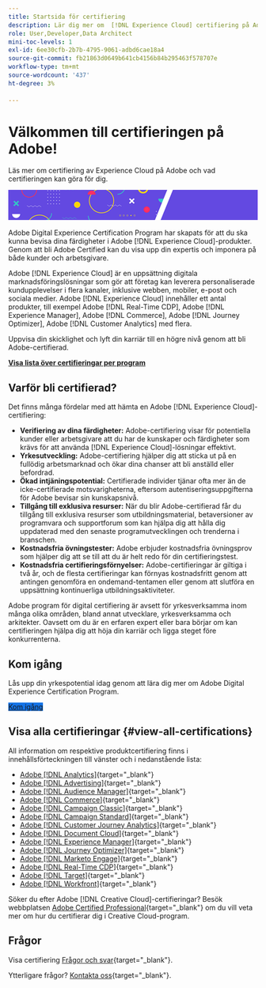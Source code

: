```yaml
---
title: Startsida för certifiering
description: Lär dig mer om  [!DNL Experience Cloud] certifiering på Adobe. Ta reda på vad du kan få ut av certifieringen.
role: User,Developer,Data Architect
mini-toc-levels: 1
exl-id: 6ee30cfb-2b7b-4795-9061-adbd6cae18a4
source-git-commit: fb21863d0649b641cb4156b84b295463f578707e
workflow-type: tm+mt
source-wordcount: '437'
ht-degree: 3%

---
```


# Välkommen till certifieringen på Adobe!

Läs mer om certifiering av Experience Cloud på Adobe och vad certifieringen kan göra för dig.

![Banderoll](/help/certifications/assets/home_banner_smallwide.png)

Adobe Digital Experience Certification Program har skapats för att du ska kunna bevisa dina färdigheter i Adobe [!DNL Experience Cloud]-produkter. Genom att bli Adobe Certified kan du visa upp din expertis och imponera på både kunder och arbetsgivare.

Adobe [!DNL Experience Cloud] är en uppsättning digitala marknadsföringslösningar som gör att företag kan leverera personaliserade kundupplevelser i flera kanaler, inklusive webben, mobiler, e-post och sociala medier. Adobe [!DNL Experience Cloud] innehåller ett antal produkter, till exempel Adobe [!DNL Real-Time CDP], Adobe [!DNL Experience Manager], Adobe [!DNL Commerce], Adobe [!DNL Journey Optimizer], Adobe [!DNL Customer Analytics] med flera.

Uppvisa din skicklighet och lyft din karriär till en högre nivå genom att bli Adobe-certifierad.

[**Visa lista över certifieringar per program**](#view-all-certifications)

## Varför bli certifierad?

Det finns många fördelar med att hämta en Adobe [!DNL Experience Cloud]-certifiering:

* **Verifiering av dina färdigheter:** Adobe-certifiering visar för potentiella kunder eller arbetsgivare att du har de kunskaper och färdigheter som krävs för att använda [!DNL Experience Cloud]-lösningar effektivt.
* **Yrkesutveckling:** Adobe-certifiering hjälper dig att sticka ut på en fullödig arbetsmarknad och ökar dina chanser att bli anställd eller befordrad.
* **Ökad intjäningspotential:** Certifierade individer tjänar ofta mer än de icke-certifierade motsvarigheterna, eftersom autentiseringsuppgifterna för Adobe bevisar sin kunskapsnivå.
* **Tillgång till exklusiva resurser:** När du blir Adobe-certifierad får du tillgång till exklusiva resurser som utbildningsmaterial, betaversioner av programvara och supportforum som kan hjälpa dig att hålla dig uppdaterad med den senaste programutvecklingen och trenderna i branschen.
* **Kostnadsfria övningstester:** Adobe erbjuder kostnadsfria övningsprov som hjälper dig att se till att du är helt redo för din certifieringstest.
* **Kostnadsfria certifieringsförnyelser:** Adobe-certifieringar är giltiga i två år, och de flesta certifieringar kan förnyas kostnadsfritt genom att antingen genomföra en ondemand-tentamen eller genom att slutföra en uppsättning kontinuerliga utbildningsaktiviteter.

Adobe program för digital certifiering är avsett för yrkesverksamma inom många olika områden, bland annat utvecklare, yrkesverksamma och arkitekter. Oavsett om du är en erfaren expert eller bara börjar om kan certifieringen hjälpa dig att höja din karriär och ligga steget före konkurrenterna.

## Kom igång

Lås upp din yrkespotential idag genom att lära dig mer om Adobe Digital Experience Certification Program.

<a href="https://experienceleague.adobe.com/docs/certification/certification/getting-started.html" target="_blank" class="spectrum-Button spectrum-Button--fill spectrum-Button--accent spectrum-Button--sizeM is-margin-bottom-big-big at-element-click-tracking" style="background-color:#1473E6"><span class="spectrum-Button-label has-no-wrap">Kom igång</span></a>

## Visa alla certifieringar {#view-all-certifications}

All information om respektive produktcertifiering finns i innehållsförteckningen till vänster och i nedanstående lista:

* [Adobe [!DNL Analytics]](/help/certifications/aa/aa-overview.md){target="_blank"}
* [Adobe [!DNL Advertising]](/help/certifications/aac/aac-overview.md){target="_blank"}
* [Adobe [!DNL Audience Manager]](/help/certifications/aam/aam-overview.md){target="_blank"}
* [Adobe [!DNL Commerce]](/help/certifications/ac/ac-overview.md){target="_blank"}
* [Adobe [!DNL Campaign Classic]](/help/certifications/acc/acc-overview.md){target="_blank"}
* [Adobe [!DNL Campaign Standard]](/help/certifications/acs/acs-overview.md){target="_blank"}
* [Adobe [!DNL Customer Journey Analytics]](/help/certifications/acja/acja-overview.md){target="_blank"}
* [Adobe [!DNL Document Cloud]](/help/certifications/adc/adc-overview.md){target="_blank"}
* [Adobe [!DNL Experience Manager]](/help/certifications/aem/aem-overview.md){target="_blank"}
* [Adobe [!DNL Journey Optimizer]](/help/certifications/ajo/ajo-overview.md){target="_blank"}
* [Adobe [!DNL Marketo Engage]](/help/certifications/ame/ame-overview.md){target="_blank"}
* [Adobe [!DNL Real-Time CDP]](/help/certifications/rtcdp/rtcdp-overview.md){target="_blank"}
* [Adobe [!DNL Target]](/help/certifications/at/at-overview.md){target="_blank"}
* [Adobe [!DNL Workfront]](/help/certifications/aw/aw-overview.md){target="_blank"}

Söker du efter Adobe [!DNL Creative Cloud]-certifieringar? Besök webbplatsen [Adobe Certified Professional](https://certifiedprofessional.adobe.com/en/home){target="_blank"} om du vill veta mer om hur du certifierar dig i Creative Cloud-program.

## Frågor

Visa certifiering [Frågor och svar](https://experienceleague.adobe.com/docs/certification/certification/faq.html){target="_blank"}.

Ytterligare frågor? [Kontakta oss](mailto:certif@adobe.com){target="_blank"}.